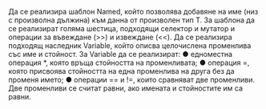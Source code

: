 Да се реализира шаблон Named<T>, който позволява добавяне на име (низ с произволна дължина) към данна от произволен тип T. За шаблона да се реализират голяма шестица, подходящи селектор и мутатор и операции за въвеждане (>>) и извеждане (<<). Да се реализира подходящ наследник Variable, който описва целочислена променлива със име и стойност. За Variable да се реализират: ● едноместна операция *, която връща стойността на променливата; ● операция =, която присвоява стойността на една променлива на друга без да променя името; ● операции == и !=, които сравняват две променливи. Две променливи се считат равни, ако имената и стойностите им са равни.
